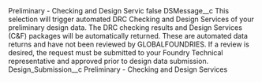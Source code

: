 <?xml version="1.0" encoding="UTF-8"?>
<CustomMetadata xmlns="http://soap.sforce.com/2006/04/metadata" xmlns:xsi="http://www.w3.org/2001/XMLSchema-instance" xmlns:xsd="http://www.w3.org/2001/XMLSchema">
    <label>Preliminary - Checking and Design Servic</label>
    <protected>false</protected>
    <values>
        <field>DSMessage__c</field>
        <value xsi:type="xsd:string">This selection will trigger automated DRC Checking and Design Services of your preliminary design data. The DRC checking results and Design Services (C&amp;F) packages will be automatically returned. These are automated data returns and have not been reviewed by GLOBALFOUNDRIES. If a review is desired, the request must be submitted to your Foundry Technical representative and approved prior to design data submission.</value>
    </values>
    <values>
        <field>Design_Submission__c</field>
        <value xsi:type="xsd:string">Preliminary - Checking and Design Services</value>
    </values>
</CustomMetadata>
